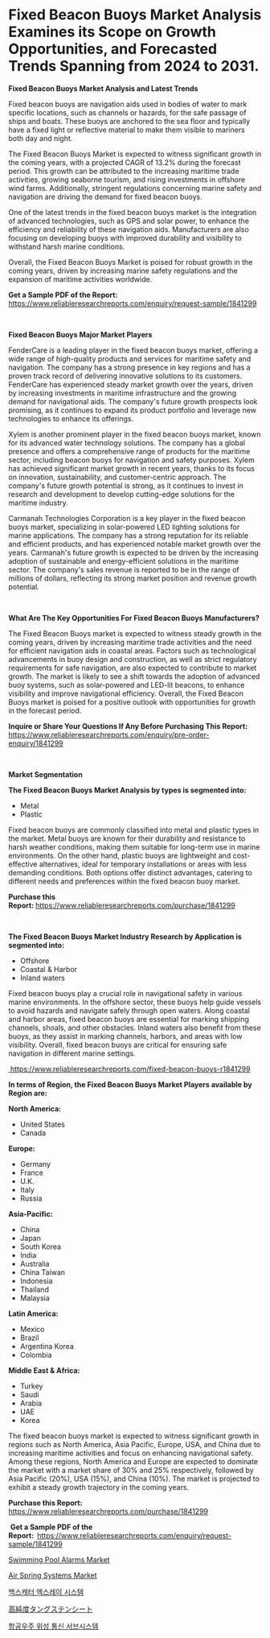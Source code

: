 <p><h1>Fixed Beacon Buoys Market Analysis Examines its Scope on Growth Opportunities, and Forecasted Trends Spanning from 2024 to 2031.</h1></p><p><strong>Fixed Beacon Buoys Market Analysis and Latest Trends</strong></p>
<p><p>Fixed beacon buoys are navigation aids used in bodies of water to mark specific locations, such as channels or hazards, for the safe passage of ships and boats. These buoys are anchored to the sea floor and typically have a fixed light or reflective material to make them visible to mariners both day and night.</p><p>The Fixed Beacon Buoys Market is expected to witness significant growth in the coming years, with a projected CAGR of 13.2% during the forecast period. This growth can be attributed to the increasing maritime trade activities, growing seaborne tourism, and rising investments in offshore wind farms. Additionally, stringent regulations concerning marine safety and navigation are driving the demand for fixed beacon buoys.</p><p>One of the latest trends in the fixed beacon buoys market is the integration of advanced technologies, such as GPS and solar power, to enhance the efficiency and reliability of these navigation aids. Manufacturers are also focusing on developing buoys with improved durability and visibility to withstand harsh marine conditions.</p><p>Overall, the Fixed Beacon Buoys Market is poised for robust growth in the coming years, driven by increasing marine safety regulations and the expansion of maritime activities worldwide.</p></p>
<p><strong>Get a Sample PDF of the Report:&nbsp;</strong> <a href="https://www.reliableresearchreports.com/enquiry/request-sample/1841299">https://www.reliableresearchreports.com/enquiry/request-sample/1841299</a></p>
<p>&nbsp;</p>
<p><strong>Fixed Beacon Buoys Major Market Players</strong></p>
<p><p>FenderCare is a leading player in the fixed beacon buoys market, offering a wide range of high-quality products and services for maritime safety and navigation. The company has a strong presence in key regions and has a proven track record of delivering innovative solutions to its customers. FenderCare has experienced steady market growth over the years, driven by increasing investments in maritime infrastructure and the growing demand for navigational aids. The company's future growth prospects look promising, as it continues to expand its product portfolio and leverage new technologies to enhance its offerings.</p><p>Xylem is another prominent player in the fixed beacon buoys market, known for its advanced water technology solutions. The company has a global presence and offers a comprehensive range of products for the maritime sector, including beacon buoys for navigation and safety purposes. Xylem has achieved significant market growth in recent years, thanks to its focus on innovation, sustainability, and customer-centric approach. The company's future growth potential is strong, as it continues to invest in research and development to develop cutting-edge solutions for the maritime industry.</p><p>Carmanah Technologies Corporation is a key player in the fixed beacon buoys market, specializing in solar-powered LED lighting solutions for marine applications. The company has a strong reputation for its reliable and efficient products, and has experienced notable market growth over the years. Carmanah's future growth is expected to be driven by the increasing adoption of sustainable and energy-efficient solutions in the maritime sector. The company's sales revenue is reported to be in the range of millions of dollars, reflecting its strong market position and revenue growth potential.</p></p>
<p>&nbsp;</p>
<p><strong>What Are The Key Opportunities For Fixed Beacon Buoys Manufacturers?</strong></p>
<p><p>The Fixed Beacon Buoys market is expected to witness steady growth in the coming years, driven by increasing maritime trade activities and the need for efficient navigation aids in coastal areas. Factors such as technological advancements in buoy design and construction, as well as strict regulatory requirements for safe navigation, are also expected to contribute to market growth. The market is likely to see a shift towards the adoption of advanced buoy systems, such as solar-powered and LED-lit beacons, to enhance visibility and improve navigational efficiency. Overall, the Fixed Beacon Buoys market is poised for a positive outlook with opportunities for growth in the forecast period.</p></p>
<p><strong>Inquire or Share Your Questions If Any Before Purchasing This Report:</strong> <a href="https://www.reliableresearchreports.com/enquiry/pre-order-enquiry/1841299">https://www.reliableresearchreports.com/enquiry/pre-order-enquiry/1841299</a></p>
<p>&nbsp;</p>
<p><strong>Market Segmentation</strong></p>
<p><strong>The Fixed Beacon Buoys Market Analysis by types is segmented into:</strong></p>
<p><ul><li>Metal</li><li>Plastic</li></ul></p>
<p><p>Fixed beacon buoys are commonly classified into metal and plastic types in the market. Metal buoys are known for their durability and resistance to harsh weather conditions, making them suitable for long-term use in marine environments. On the other hand, plastic buoys are lightweight and cost-effective alternatives, ideal for temporary installations or areas with less demanding conditions. Both options offer distinct advantages, catering to different needs and preferences within the fixed beacon buoy market.</p></p>
<p><strong>Purchase this Report:&nbsp;</strong><a href="https://www.reliableresearchreports.com/purchase/1841299">https://www.reliableresearchreports.com/purchase/1841299</a></p>
<p>&nbsp;</p>
<p><strong>The Fixed Beacon Buoys Market Industry Research by Application is segmented into:</strong></p>
<p><ul><li>Offshore</li><li>Coastal & Harbor</li><li>Inland waters</li></ul></p>
<p><p>Fixed beacon buoys play a crucial role in navigational safety in various marine environments. In the offshore sector, these buoys help guide vessels to avoid hazards and navigate safely through open waters. Along coastal and harbor areas, fixed beacon buoys are essential for marking shipping channels, shoals, and other obstacles. Inland waters also benefit from these buoys, as they assist in marking channels, harbors, and areas with low visibility. Overall, fixed beacon buoys are critical for ensuring safe navigation in different marine settings.</p></p>
<p><a href="https://www.reliableresearchreports.com/fixed-beacon-buoys-r1841299">&nbsp;https://www.reliableresearchreports.com/fixed-beacon-buoys-r1841299</a></p>
<p><strong>In terms of Region, the Fixed Beacon Buoys Market Players available by Region are:</strong></p>
<p>
    <p> <strong> North America: </strong>
        <ul>
            <li>United States</li>
            <li>Canada</li>
        </ul>
        </p> 
    <p> <strong> Europe: </strong>
        <ul>
            <li>Germany</li>
            <li>France</li>
            <li>U.K.</li>
            <li>Italy</li>
            <li>Russia</li>
        </ul>
        </p> 
    <p> <strong> Asia-Pacific: </strong>
        <ul>
            <li>China</li>
            <li>Japan</li>
            <li>South Korea</li>
            <li>India</li>
            <li>Australia</li>
            <li>China Taiwan</li>
            <li>Indonesia</li>
            <li>Thailand</li>
            <li>Malaysia</li>
        </ul>
        </p> 
    <p> <strong> Latin America: </strong>
        <ul>
            <li>Mexico</li>
            <li>Brazil</li>
            <li>Argentina Korea</li>
            <li>Colombia</li>
        </ul>
        </p> 
    <p> <strong> Middle East & Africa: </strong>
        <ul>
            <li>Turkey</li>
            <li>Saudi</li>
            <li>Arabia</li>
            <li>UAE</li>
            <li>Korea</li>
        </ul>
    </p>
    </p>
<p><p>The fixed beacon buoys market is expected to witness significant growth in regions such as North America, Asia Pacific, Europe, USA, and China due to increasing maritime activities and focus on enhancing navigational safety. Among these regions, North America and Europe are expected to dominate the market with a market share of 30% and 25% respectively, followed by Asia Pacific (20%), USA (15%), and China (10%). The market is projected to exhibit a steady growth trajectory in the coming years.</p></p>
<p><strong>Purchase this Report: </strong><a href="https://www.reliableresearchreports.com/purchase/1841299">https://www.reliableresearchreports.com/purchase/1841299</a></p>
<p>&nbsp;<strong>Get a Sample PDF of the Report:&nbsp;&nbsp;</strong><a href="https://www.reliableresearchreports.com/enquiry/request-sample/1841299">https://www.reliableresearchreports.com/enquiry/request-sample/1841299</a></p>
<p><strong></strong></p>
<p><p><a href="https://github.com/AKSHATREPORTPRIME/Market-Research-Report-List-5/blob/main/swimming-pool-alarms-market.md">Swimming Pool Alarms Market</a></p><p><a href="https://github.com/riwar777/Market-Research-Report-List-1/blob/main/air-spring-systems-market.md">Air Spring Systems Market</a></p><p><a href="https://github.com/erwindropdead54/Market-Research-Report-List-1/blob/main/5354946176549.md">백스캐터 엑스레이 시스템</a></p><p><a href="https://github.com/CarlieShields/Market-Research-Report-List-1/blob/main/2896912163917.md">高純度タングステンシート</a></p><p><a href="https://github.com/alfitoms13/Market-Research-Report-List-1/blob/main/2377010176550.md">항공우주 위성 통신 서브시스템</a></p></p>